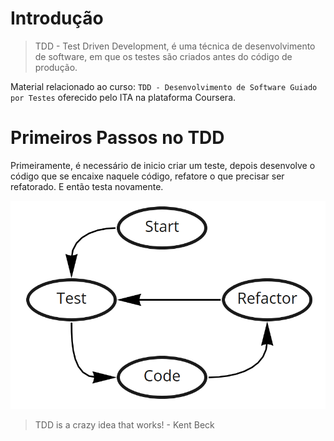 # Introdução

> TDD - Test Driven Development, é uma técnica de desenvolvimento de software, em que os testes são criados antes do código de produção.

Material relacionado ao curso: `TDD - Desenvolvimento de Software Guiado por Testes` oferecido pelo ITA na plataforma Coursera.


# Primeiros Passos no TDD

Primeiramente, é necessário de inicio criar um teste, depois desenvolve o código que se encaixe naquele código, refatore o que precisar ser refatorado. E então testa novamente.

![](Imagens/tdd-diagram.png)

> TDD is a crazy idea that works! - Kent Beck